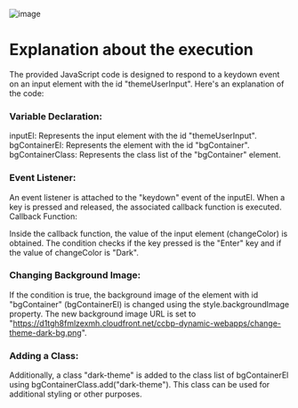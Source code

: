 ![image](https://github.com/Mogana004/js-mini-bytelessons/assets/92911280/7f4f6d4a-4675-4594-a592-155a7fd1b678)
 # Explanation about the execution 
The provided JavaScript code is designed to respond to a keydown event on an input element with the id "themeUserInput". Here's an explanation of the code:

### Variable Declaration:

inputEl: Represents the input element with the id "themeUserInput".
bgContainerEl: Represents the element with the id "bgContainer".
bgContainerClass: Represents the class list of the "bgContainer" element.

### Event Listener:

An event listener is attached to the "keydown" event of the inputEl.
When a key is pressed and released, the associated callback function is executed.
Callback Function:

Inside the callback function, the value of the input element (changeColor) is obtained.
The condition checks if the key pressed is the "Enter" key and if the value of changeColor is "Dark".
### Changing Background Image:

If the condition is true, the background image of the element with id "bgContainer" (bgContainerEl) is changed using the style.backgroundImage property. The new background image URL is set to "https://d1tgh8fmlzexmh.cloudfront.net/ccbp-dynamic-webapps/change-theme-dark-bg.png".
### Adding a Class:

Additionally, a class "dark-theme" is added to the class list of bgContainerEl using bgContainerClass.add("dark-theme"). This class can be used for additional styling or other purposes.
